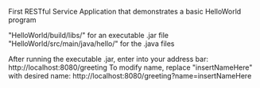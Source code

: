 First RESTful Service Application that demonstrates a basic HelloWorld program

"HelloWorld/build/libs/" for an executable .jar file
"HelloWorld/src/main/java/hello/" for the .java files

After running the executable .jar, enter into your address bar: http://localhost:8080/greeting 
To modify name, replace "insertNameHere" with desired name: http://localhost:8080/greeting?name=insertNameHere
